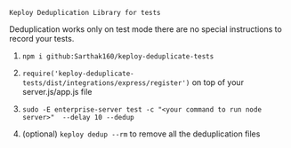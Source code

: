 ```
Keploy Deduplication Library for tests 
```

Deduplication works only on test mode there are no special instructions to record your tests.

1) `npm i github:Sarthak160/keploy-deduplicate-tests`

2) `require('keploy-deduplicate-tests/dist/integrations/express/register')` on top of your server.js/app.js file

3) `sudo -E enterprise-server test -c "<your command to run node server>"  --delay 10 --dedup`

4) (optional) `keploy dedup --rm` to remove all the deduplication files 